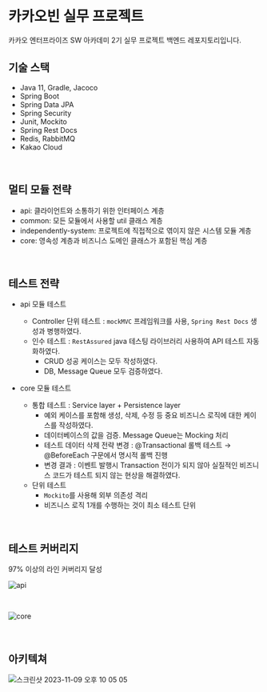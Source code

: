 # 카카오빈 실무 프로젝트

카카오 엔터프라이즈 SW 아카데미 2기 실무 프로젝트 백엔드 레포지토리입니다. 

## 기술 스택

* Java 11, Gradle, Jacoco
* Spring Boot
* Spring Data JPA
* Spring Security
* Junit, Mockito
* Spring Rest Docs
* Redis, RabbitMQ
* Kakao Cloud

<br>

## 멀티 모듈 전략

* api: 클라이언트와 소통하기 위한 인터페이스 계층
* common: 모든 모듈에서 사용할 util 클래스 계층
* independently-system: 프로젝트에 직접적으로 엮이지 않은 시스템 모듈 계층
* core: 영속성 계층과 비즈니스 도메인 클래스가 포함된 핵심 계층

<br>

## 테스트 전략

* api 모듈 테스트
  * Controller 단위 테스트 : `mockMVC` 프레임워크를 사용, `Spring Rest Docs` 생성과 병행하였다.
  * 인수 테스트 : `RestAssured` java 테스팅 라이브러리 사용하여 API 테스트 자동화하였다.
    * CRUD 성공 케이스는 모두 작성하였다.
    * DB, Message Queue 모두 검증하였다.

* core 모듈 테스트
  * 통합 테스트 : Service layer + Persistence layer
    * 예외 케이스를 포함해 생성, 삭제, 수정 등 중요 비즈니스 로직에 대한 케이스를 작성하였다.
    * 데이터베이스의 값을 검증. Message Queue는 Mocking 처리
    * 테스트 데이터 삭제 전략 변경 : @Transactional 롤백 테스트 → @BeforeEach 구문에서 명시적 롤백 진행
    * 변경 결과 : 이벤트 발행시 Transaction 전이가 되지 않아 실질적인 비즈니스 코드가 테스트 되지 않는 현상을 해결하였다.
  * 단위 테스트
    * `Mockito`를 사용해 외부 의존성 격리
    * 비즈니스 로직 1개를 수행하는 것이 최소 테스트 단위

<br>

## 테스트 커버리지 

97% 이상의 라인 커버리지 달성

![api](https://github.com/Kakao-X-Gachon-KakaoBean/summer-corporate-practice-backend/assets/76802855/b1b2cc4c-97ee-4664-b191-95caff2ae0dd)

<br>

![core](https://github.com/Kakao-X-Gachon-KakaoBean/KakaoBean-Backend/assets/76802855/7b5f9ceb-dba6-4a15-b11a-bd8b79f75b34)

<br>

## 아키텍쳐 

![스크린샷 2023-11-09 오후 10 05 05](https://github.com/Kakao-X-Gachon-KakaoBean/summer-corporate-practice-backend/assets/76802855/e48172a4-7b3b-4c36-a20c-55d33f1d22aa)


